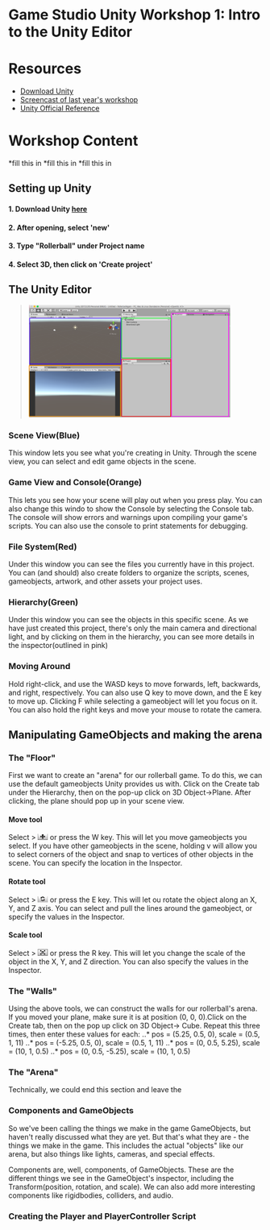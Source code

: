 # Game Studio Unity Workshop 1: Intro to the Unity Editor

# Resources

* [Download Unity](https://unity3d.com/get-unity/download)
* [Screencast of last year's workshop](https://www.youtube.com/watch?v=GqUyJ3tX6ew&t=6s)
* [Unity Official Reference](https://docs.unity3d.com/Manual/index.html)

# Workshop Content
 *fill this in
 *fill this in
 *fill this in

## Setting up Unity
#### 1. Download Unity [here](https://unity3d.com/get-unity/download)
#### 2. After opening, select 'new'
#### 3. Type "Rollerball" under Project name
#### 4. Select 3D, then click on 'Create project'

## The Unity Editor
> <img src= "https://github.com/chanely99/gamestudio-f18/blob/master/workshop-1-intro-to-Unity-Editor/editor.png" width=400>
### Scene View(Blue)
This window lets you see what you're creating in Unity. Through the scene view, you can select and edit game objects in the scene. 

### Game View and Console(Orange)
This lets you see how your scene will play out when you press play. You can also change this windo to show the Console by selecting the Console tab. The console will show errors and warnings upon compiling your game's scripts. You can also use the console to print statements for debugging. 
 
### File System(Red)
Under this window you can see the files you currently have in this project. You can (and should) also create folders to organize the scripts, scenes, gameobjects, artwork, and other assets your project uses. 

### Hierarchy(Green)
Under this window you can see the objects in this specific scene. As we have just created this project, there's only the main camera and directional light, and by clicking on them in the hierarchy, you can see more details in the inspector(outlined in pink)

### Moving Around
Hold right-click, and use the WASD keys to move forwards, left, backwards, and right, respectively. You can also use Q key to move down, and the E key to move up. Clicking F while selecting a gameobject will let you focus on it. You can also hold the right keys and move your mouse to rotate the camera. 

## Manipulating GameObjects and making the arena

### The "Floor"
First we want to create an "arena" for our rollerball game. To do this, we can use the default gameobjects Unity provides us with. Click on the Create tab under the Hierarchy, then on the pop-up click on 3D Object->Plane. After clicking, the plane should pop up in your scene view. 

#### Move tool
Select > <img src= "https://github.com/chanely99/gamestudio-f18/blob/master/workshop-1-intro-to-Unity-Editor/move.png" width=20> or press the W key. This will let you move gameobjects you select. If you have other gameobjects in the scene, holding v will allow you to select corners of the object and snap to vertices of other objects in the scene. You can specify the location in the Inspector. 
#### Rotate tool
Select > <img src= "https://github.com/chanely99/gamestudio-f18/blob/master/workshop-1-intro-to-Unity-Editor/rotate.png" width=20> or press the E key. This will let ou rotate the object along an X, Y, and Z axis. You can select and pull the lines around the gameobject, or specify the values in the Inspector. 
#### Scale tool
Select > <img src= "https://github.com/chanely99/gamestudio-f18/blob/master/workshop-1-intro-to-Unity-Editor/scale.png" width=20> or press the R key. This will let you change the scale of the object in the X, Y, and Z direction. You can also specify the values in the Inspector. 

### The "Walls"
Using the above tools, we can construct the walls for our rollerball's arena. If you moved your plane, make sure it is at position (0, 0, 0).Click on the Create tab, then on the pop up click on 3D Object-> Cube. Repeat this three times, then enter these values for each: 
..* pos = (5.25, 0.5, 0), scale = (0.5, 1, 11)
..* pos = (-5.25, 0.5, 0), scale = (0.5, 1, 11)
..* pos = (0, 0.5, 5.25), scale = (10, 1, 0.5)
..* pos = (0, 0.5, -5.25), scale = (10, 1, 0.5)

### The "Arena"
Technically, we could end this section and leave the 

### Components and GameObjects
So we've been calling the things we make in the game GameObjects, but haven't really discussed what they are yet. But that's what they are - the things we make in the game. This includes the actual "objects" like our arena, but also things like lights, cameras, and special effects. 

Components are, well, components, of GameObjects. These are the different things we see in the GameObject's inspector, including the Transform(position, rotation, and scale). We can also add more interesting components like rigidbodies, colliders, and audio. 

### Creating the Player and PlayerController Script
